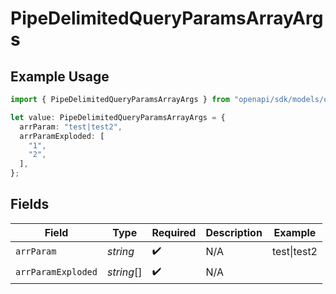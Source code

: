 # PipeDelimitedQueryParamsArrayArgs

## Example Usage

```typescript
import { PipeDelimitedQueryParamsArrayArgs } from "openapi/sdk/models/operations";

let value: PipeDelimitedQueryParamsArrayArgs = {
  arrParam: "test|test2",
  arrParamExploded: [
    "1",
    "2",
  ],
};
```

## Fields

| Field              | Type               | Required           | Description        | Example            |
| ------------------ | ------------------ | ------------------ | ------------------ | ------------------ |
| `arrParam`         | *string*           | :heavy_check_mark: | N/A                | test\|test2        |
| `arrParamExploded` | *string*[]         | :heavy_check_mark: | N/A                |                    |